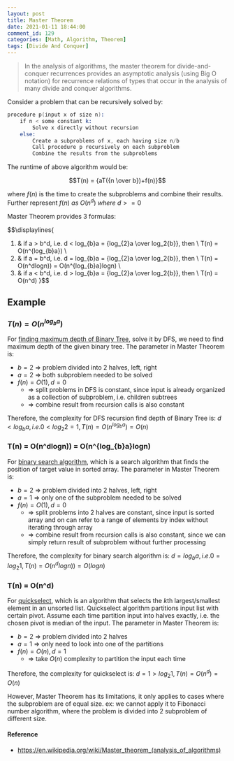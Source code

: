 ```yaml
---
layout: post
title: Master Theorem
date: 2021-01-11 18:44:00
comment_id: 129
categories: [Math, Algorithm, Theorem]
tags: [Divide And Conquer]
---
```


> In the analysis of algorithms, the master theorem for divide-and-conquer recurrences provides an asymptotic analysis (using Big O notation) for recurrence relations of types that occur in the analysis of many divide and conquer algorithms.

Consider a problem that can be recursively solved by:

```s
procedure p(input x of size n):
    if n < some constant k:
        Solve x directly without recursion
    else:
        Create a subproblems of x, each having size n/b
        Call procedure p recursively on each subproblem
        Combine the results from the subproblems
```

The runtime of above algorithm would be:

$$T(n) = {aT({n \over b})+f(n)}$$

where $f(n)$ is the time to create the subproblems and combine their results. Further represent $f(n) \ as \ O(n^d) \ where \ d >= 0$

Master Theorem provides 3 formulas:

$$\displaylines{
1. & if a > b^d, i.e. d < log_{b}a = {log_{2}a \over log_2{b}}, then \ T(n) = O(n^{log_{b}a}) \\
2. & if a = b^d, i.e. d = log_{b}a = {log_{2}a \over log_2{b}}, then \ T(n) = O(n^dlogn)) = O(n^{log_{b}a}logn) \\
3. & if a < b^d, i.e. d > log_{b}a = {log_{2}a \over log_2{b}}, then \ T(n) = O(n^d)
}$$

## Example

### $T(n) = O(n^{log_{b}a})$

For [finding maximum depth of Binary Tree](https://en.wikipedia.org/wiki/Binary_tree), solve it by DFS, we need to find maximum depth of the given binary tree. The parameter in Master Theorem is:

- $b = 2$ => problem divided into 2 halves, left, right
- $a = 2$  => both subproblem needed to be solved
- $f(n) = O(1), d = 0$
  - => split problems in DFS is constant, since input is already organized as a collection of subproblem, i.e. children subtrees
  - => combine result from recursion calls is also constant

Therefore, the complexity for DFS recursion find depth of Binary Tree is: $d < log_{b}a, i.e. 0 < log_{2}2 = 1, T(n) = O(n^{log_{b}a}) = O(n)$

### T(n) = O(n^dlogn)) = O(n^{log_{b}a}logn)

For [binary search algorithm](https://en.m.wikipedia.org/wiki/Binary_search_algorithm), which is a search algorithm that finds the position of target value in sorted array. The parameter in Master Theorem is:

- $b = 2$ => problem divided into 2 halves, left, right
- $a = 1$  => only one of the subproblem needed to be solved
- $f(n) = O(1), d = 0$
  - => split problems into 2 halves are constant, since input is sorted array and on can refer to a range of elements by index without iterating through array
  - => combine result from recursion calls is also constant, since we can simply return result of subproblem without further processing 

Therefore, the complexity for binary search algorithm is: $d = log_{b}a, i.e. 0 = log_{2}1, T(n) = O(n^dlogn)) = O(logn)$

### T(n) = O(n^d)

For [quickselect](https://en.wikipedia.org/wiki/Quickselect), which is an algorithm that selects the $k$th largest/smallest element in an unsorted list. Quickselect algorithm partitions input list with certain pivot. Assume each time partition input into halves exactly, i.e. the chosen pivot is median of the input. The parameter in Master Theorem is:

- $b = 2$ => problem divided into 2 halves
- $a = 1$  => only need to look into one of the partitions
- $f(n) = O(n), d = 1$
  - => take $O(n)$ complexity to partition the input each time

Therefore, the complexity for quickselect is: $d = 1 > log_{2}1, T(n) = O(n^d) = O(n)$

However, Master Theorem has its limitations, it only applies to cases where the subproblem are of equal size. ex: we cannot apply it to Fibonacci number algorithm, where the problem is divided into 2 subproblem of different size.

#### Reference

- <https://en.wikipedia.org/wiki/Master_theorem_(analysis_of_algorithms)>
